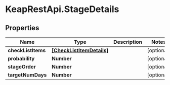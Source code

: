 # KeapRestApi.StageDetails

## Properties

Name | Type | Description | Notes
------------ | ------------- | ------------- | -------------
**checkListItems** | [**[CheckListItemDetails]**](CheckListItemDetails.md) |  | [optional] 
**probability** | **Number** |  | [optional] 
**stageOrder** | **Number** |  | [optional] 
**targetNumDays** | **Number** |  | [optional] 


